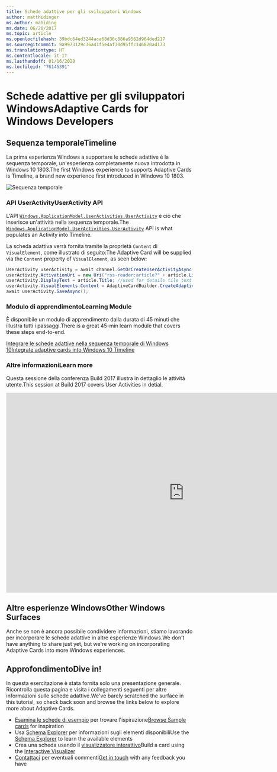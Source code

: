 ```yaml
---
title: Schede adattive per gli sviluppatori Windows
author: matthidinger
ms.author: mahiding
ms.date: 06/26/2017
ms.topic: article
ms.openlocfilehash: 39bdc64ed3244aca68d36c886a9562d964ded217
ms.sourcegitcommit: 9a9973129c36a41f5e4af30d95ffc146820ad173
ms.translationtype: HT
ms.contentlocale: it-IT
ms.lasthandoff: 01/16/2020
ms.locfileid: "76145391"
---
```

# <a name="adaptive-cards-for-windows-developers"></a><span data-ttu-id="aef8f-102">Schede adattive per gli sviluppatori Windows</span><span class="sxs-lookup"><span data-stu-id="aef8f-102">Adaptive Cards for Windows Developers</span></span>

## <a name="timeline"></a><span data-ttu-id="aef8f-103">Sequenza temporale</span><span class="sxs-lookup"><span data-stu-id="aef8f-103">Timeline</span></span>

<span data-ttu-id="aef8f-104">La prima esperienza Windows a supportare le schede adattive è la sequenza temporale, un'esperienza completamente nuova introdotta in Windows 10 1803.</span><span class="sxs-lookup"><span data-stu-id="aef8f-104">The first Windows experience to supports Adaptive Cards is Timeline, a brand new experience first introduced in Windows 10 1803.</span></span> 

![Sequenza temporale](media/windows/timeline.png)

### <a name="useractivity-api"></a><span data-ttu-id="aef8f-106">API UserActivity</span><span class="sxs-lookup"><span data-stu-id="aef8f-106">UserActivity API</span></span>

<span data-ttu-id="aef8f-107">L'API [`Windows.ApplicationModel.UserActivities.UserActivity`](https://docs.microsoft.com/uwp/api/windows.applicationmodel.useractivities.useractivity) è ciò che inserisce un'attività nella sequenza temporale.</span><span class="sxs-lookup"><span data-stu-id="aef8f-107">The [`Windows.ApplicationModel.UserActivities.UserActivity`](https://docs.microsoft.com/uwp/api/windows.applicationmodel.useractivities.useractivity) API is what populates an Activity into Timeline.</span></span>

<span data-ttu-id="aef8f-108">La scheda adattiva verrà fornita tramite la proprietà `Content` di `VisualElement`, come illustrato di seguito:</span><span class="sxs-lookup"><span data-stu-id="aef8f-108">The Adaptive Card will be supplied via the `Content` property of `VisualElement`, as seen below:</span></span>

```csharp
UserActivity userActivity = await channel.GetOrCreateUserActivityAsync(activityId, new HostName("contoso.com"));
userActivity.ActivationUri = new Uri("rss-reader:article?" + article.Link);
userActivity.DisplayText = article.Title; //used for details tile text
userActivity.VisualElements.Content = AdaptiveCardBuilder.CreateAdaptiveCardFromJson(jsonString);
await userActivity.SaveAsync();
```

### <a name="learning-module"></a><span data-ttu-id="aef8f-109">Modulo di apprendimento</span><span class="sxs-lookup"><span data-stu-id="aef8f-109">Learning Module</span></span>

<span data-ttu-id="aef8f-110">È disponibile un modulo di apprendimento dalla durata di 45 minuti che illustra tutti i passaggi.</span><span class="sxs-lookup"><span data-stu-id="aef8f-110">There is a great 45-min learn module that covers these steps end-to-end.</span></span>

[<span data-ttu-id="aef8f-111">Integrare le schede adattive nella sequenza temporale di Windows 10</span><span class="sxs-lookup"><span data-stu-id="aef8f-111">Integrate adaptive cards into Windows 10 Timeline</span></span>](https://docs.microsoft.com/learn/modules/integrate-app-into-windows-10-timeline/)

### <a name="learn-more"></a><span data-ttu-id="aef8f-112">Altre informazioni</span><span class="sxs-lookup"><span data-stu-id="aef8f-112">Learn more</span></span>

<span data-ttu-id="aef8f-113">Questa sessione della conferenza Build 2017 illustra in dettaglio le attività utente.</span><span class="sxs-lookup"><span data-stu-id="aef8f-113">This session at Build 2017 covers User Activities in detial.</span></span>

<iframe src="https://channel9.msdn.com/Events/Build/2017/B8108/player" width="960" height="540" allowFullScreen frameBorder="0"></iframe>

## <a name="other-windows-surfaces"></a><span data-ttu-id="aef8f-114">Altre esperienze Windows</span><span class="sxs-lookup"><span data-stu-id="aef8f-114">Other Windows Surfaces</span></span>
<span data-ttu-id="aef8f-115">Anche se non è ancora possibile condividere informazioni, stiamo lavorando per incorporare le schede adattive in altre esperienze Windows.</span><span class="sxs-lookup"><span data-stu-id="aef8f-115">We don't have anything to share just yet, but we're working on incorporating Adaptive Cards into more Windows experiences.</span></span>

## <a name="dive-in"></a><span data-ttu-id="aef8f-116">Approfondimento</span><span class="sxs-lookup"><span data-stu-id="aef8f-116">Dive in!</span></span>

<span data-ttu-id="aef8f-117">In questa esercitazione è stata fornita solo una presentazione generale. Ricontrolla questa pagina e visita i collegamenti seguenti per altre informazioni sulle schede adattive.</span><span class="sxs-lookup"><span data-stu-id="aef8f-117">We've barely scratched the surface in this tutorial, so check back soon and browse the links below to explore more about Adaptive Cards.</span></span>

* <span data-ttu-id="aef8f-118">[Esamina le schede di esempio](http://adaptivecards.io/samples/) per trovare l'ispirazione</span><span class="sxs-lookup"><span data-stu-id="aef8f-118">[Browse Sample cards](http://adaptivecards.io/samples/) for inspiration</span></span>
* <span data-ttu-id="aef8f-119">Usa [Schema Explorer](http://adaptivecards.io/explorer) per informazioni sugli elementi disponibili</span><span class="sxs-lookup"><span data-stu-id="aef8f-119">Use the [Schema Explorer](http://adaptivecards.io/explorer) to learn the available elements</span></span>
* <span data-ttu-id="aef8f-120">Crea una scheda usando il [visualizzatore interattivo](http://adaptivecards.io/visualizer/index.html?hostApp=Skype)</span><span class="sxs-lookup"><span data-stu-id="aef8f-120">Build a card using the [Interactive Visualizer](http://adaptivecards.io/visualizer/index.html?hostApp=Skype)</span></span>
* <span data-ttu-id="aef8f-121">[Contattaci](http://adaptivecards.io/connect) per eventuali commenti</span><span class="sxs-lookup"><span data-stu-id="aef8f-121">[Get in touch](http://adaptivecards.io/connect) with any feedback you have</span></span>
